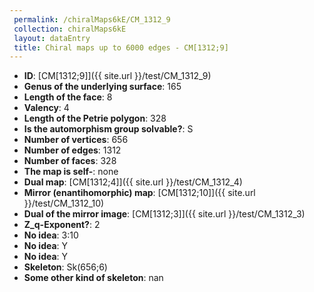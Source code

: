 ```yaml
--- 
 permalink: /chiralMaps6kE/CM_1312_9 
 collection: chiralMaps6kE
 layout: dataEntry
 title: Chiral maps up to 6000 edges - CM[1312;9]
---
```


- **ID**: [CM[1312;9]]({{ site.url }}/test/CM_1312_9)
- **Genus of the underlying surface**: 165
- **Length of the face**: 8
- **Valency**: 4
- **Length of the Petrie polygon**: 328
- **Is the automorphism group solvable?**: S
- **Number of vertices**: 656
- **Number of edges**: 1312
- **Number of faces**: 328
- **The map is self-**: none
- **Dual map**: [CM[1312;4]]({{ site.url }}/test/CM_1312_4)
- **Mirror (enantihomorphic) map**: [CM[1312;10]]({{ site.url }}/test/CM_1312_10)
- **Dual of the mirror image**: [CM[1312;3]]({{ site.url }}/test/CM_1312_3)
- **Z_q-Exponent?**: 2
- **No idea**:  3:10
- **No idea**: Y
- **No idea**: Y
- **Skeleton**: Sk(656;6)
- **Some other kind of skeleton**: nan
